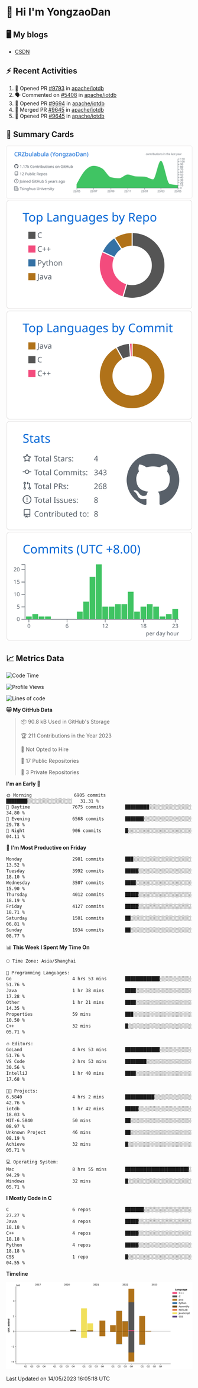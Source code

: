 # 👋 Hi I'm YongzaoDan

## 🖥 My blogs
  + [CSDN](https://blog.csdn.net/CRZbulabula?type=blog)

## ⚡ Recent Activities
<!--START_SECTION:activity-->
1. 💪 Opened PR [#9793](https://github.com/apache/iotdb/pull/9793) in [apache/iotdb](https://github.com/apache/iotdb)
2. 🗣 Commented on [#5408](https://github.com/apache/iotdb/issues/5408) in [apache/iotdb](https://github.com/apache/iotdb)
3. 💪 Opened PR [#9694](https://github.com/apache/iotdb/pull/9694) in [apache/iotdb](https://github.com/apache/iotdb)
4. 🎉 Merged PR [#9645](https://github.com/apache/iotdb/pull/9645) in [apache/iotdb](https://github.com/apache/iotdb)
5. 💪 Opened PR [#9645](https://github.com/apache/iotdb/pull/9645) in [apache/iotdb](https://github.com/apache/iotdb)
<!--END_SECTION:activity-->

## 🎑 Summary Cards

[![](https://raw.githubusercontent.com/CRZbulabula/CRZbulabula/main/profile-summary-card-output/github/0-profile-details.svg)](https://github.com/vn7n24fzkq/github-profile-summary-cards)
[![](https://raw.githubusercontent.com/CRZbulabula/CRZbulabula/main/profile-summary-card-output/github/1-repos-per-language.svg)](https://github.com/vn7n24fzkq/github-profile-summary-cards) [![](https://raw.githubusercontent.com/CRZbulabula/CRZbulabula/main/profile-summary-card-output/github/2-most-commit-language.svg)](https://github.com/vn7n24fzkq/github-profile-summary-cards)
[![](https://raw.githubusercontent.com/CRZbulabula/CRZbulabula/main/profile-summary-card-output/github/3-stats.svg)](https://github.com/vn7n24fzkq/github-profile-summary-cards) [![](https://raw.githubusercontent.com/CRZbulabula/CRZbulabula/main/profile-summary-card-output/github/4-productive-time.svg)](https://github.com/vn7n24fzkq/github-profile-summary-cards)

## 📈 Metrics Data

<!--START_SECTION:waka-->
![Code Time](http://img.shields.io/badge/Code%20Time-116%20hrs-blue)

![Profile Views](http://img.shields.io/badge/Profile%20Views-6-blue)

![Lines of code](https://img.shields.io/badge/From%20Hello%20World%20I%27ve%20Written-18.1%20million%20lines%20of%20code-blue)

**🐱 My GitHub Data** 

> 📦 90.8 kB Used in GitHub's Storage 
 > 
> 🏆 211 Contributions in the Year 2023
 > 
> 🚫 Not Opted to Hire
 > 
> 📜 17 Public Repositories 
 > 
> 🔑 3 Private Repositories 
 > 
**I'm an Early 🐤** 

```text
🌞 Morning                6905 commits        ████████░░░░░░░░░░░░░░░░░   31.31 % 
🌆 Daytime                7675 commits        █████████░░░░░░░░░░░░░░░░   34.80 % 
🌃 Evening                6568 commits        ███████░░░░░░░░░░░░░░░░░░   29.78 % 
🌙 Night                  906 commits         █░░░░░░░░░░░░░░░░░░░░░░░░   04.11 % 
```
📅 **I'm Most Productive on Friday** 

```text
Monday                   2981 commits        ███░░░░░░░░░░░░░░░░░░░░░░   13.52 % 
Tuesday                  3992 commits        █████░░░░░░░░░░░░░░░░░░░░   18.10 % 
Wednesday                3507 commits        ████░░░░░░░░░░░░░░░░░░░░░   15.90 % 
Thursday                 4012 commits        █████░░░░░░░░░░░░░░░░░░░░   18.19 % 
Friday                   4127 commits        █████░░░░░░░░░░░░░░░░░░░░   18.71 % 
Saturday                 1501 commits        ██░░░░░░░░░░░░░░░░░░░░░░░   06.81 % 
Sunday                   1934 commits        ██░░░░░░░░░░░░░░░░░░░░░░░   08.77 % 
```


📊 **This Week I Spent My Time On** 

```text
🕑︎ Time Zone: Asia/Shanghai

💬 Programming Languages: 
Go                       4 hrs 53 mins       █████████████░░░░░░░░░░░░   51.76 % 
Java                     1 hr 38 mins        ████░░░░░░░░░░░░░░░░░░░░░   17.28 % 
Other                    1 hr 21 mins        ████░░░░░░░░░░░░░░░░░░░░░   14.35 % 
Properties               59 mins             ███░░░░░░░░░░░░░░░░░░░░░░   10.50 % 
C++                      32 mins             █░░░░░░░░░░░░░░░░░░░░░░░░   05.71 % 

🔥 Editors: 
GoLand                   4 hrs 53 mins       █████████████░░░░░░░░░░░░   51.76 % 
VS Code                  2 hrs 53 mins       ████████░░░░░░░░░░░░░░░░░   30.56 % 
IntelliJ                 1 hr 40 mins        ████░░░░░░░░░░░░░░░░░░░░░   17.68 % 

🐱‍💻 Projects: 
6.5840                   4 hrs 2 mins        ███████████░░░░░░░░░░░░░░   42.76 % 
iotdb                    1 hr 42 mins        █████░░░░░░░░░░░░░░░░░░░░   18.03 % 
MIT-6.5840               50 mins             ██░░░░░░░░░░░░░░░░░░░░░░░   08.97 % 
Unknown Project          46 mins             ██░░░░░░░░░░░░░░░░░░░░░░░   08.19 % 
Achieve                  32 mins             █░░░░░░░░░░░░░░░░░░░░░░░░   05.71 % 

💻 Operating System: 
Mac                      8 hrs 55 mins       ████████████████████████░   94.29 % 
Windows                  32 mins             █░░░░░░░░░░░░░░░░░░░░░░░░   05.71 % 
```

**I Mostly Code in C** 

```text
C                        6 repos             ███████░░░░░░░░░░░░░░░░░░   27.27 % 
Java                     4 repos             █████░░░░░░░░░░░░░░░░░░░░   18.18 % 
C++                      4 repos             █████░░░░░░░░░░░░░░░░░░░░   18.18 % 
Python                   4 repos             █████░░░░░░░░░░░░░░░░░░░░   18.18 % 
CSS                      1 repo              █░░░░░░░░░░░░░░░░░░░░░░░░   04.55 % 
```



**Timeline**

![Lines of Code chart](https://raw.githubusercontent.com/CRZbulabula/CRZbulabula/main/assets/bar_graph.png)


 Last Updated on 14/05/2023 16:05:18 UTC
<!--END_SECTION:waka-->

